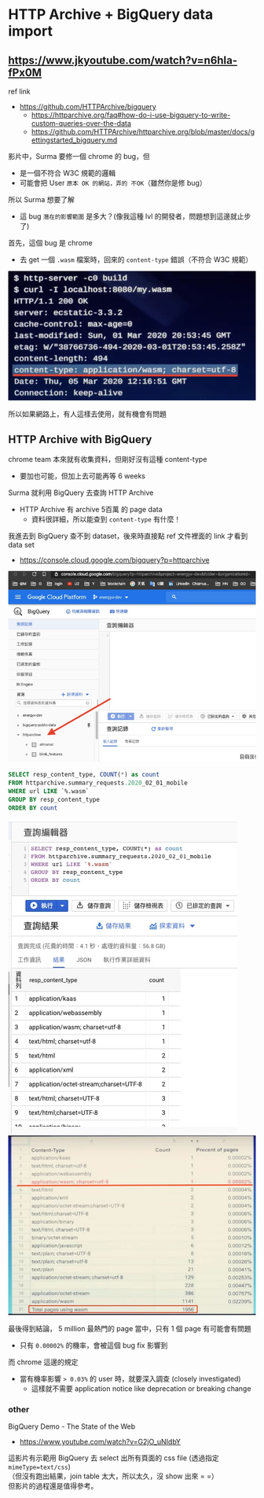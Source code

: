 # HTTP Archive + BigQuery data import
## https://www.jkyoutube.com/watch?v=n6hIa-fPx0M

ref link
- https://github.com/HTTPArchive/bigquery
  - https://httparchive.org/faq#how-do-i-use-bigquery-to-write-custom-queries-over-the-data
  - https://github.com/HTTPArchive/httparchive.org/blob/master/docs/gettingstarted_bigquery.md

影片中，Surma 要修一個 chrome 的 bug，但
- 是一個不符合 W3C 規範的邏輯
- 可能會把 User `原本 OK 的網站，弄的 不OK`（雖然你是修 bug）

所以 Surma 想要了解
- 這 bug `潛在的影響範圍` 是多大？(像我這種 lvl 的開發者，問題想到這邊就止步了)

首先，這個 bug 是 chrome  
- 去 get 一個 `.wasm` 檔案時，回來的 `content-type` 錯誤（不符合 W3C 規範）

![content_type_application_wasm](/assets/img/content_type_application_wasm.jpg)  

所以如果網路上，有人這樣去使用，就有機會有問題

## HTTP Archive with BigQuery
chrome team 本來就有收集資料，但剛好沒有這種 content-type
- 要加也可能，但加上去可能再等 6 weeks

Surma 就利用 BigQuery 去查詢 HTTP Archive
- HTTP Archive 有 archive 5百萬 的 page data
  - 資料很詳細，所以能查到 `content-type` 有什麼！

我進去到 BigQuery 查不到 dataset，後來時直接點 ref 文件裡面的 link 才看到 data set
- https://console.cloud.google.com/bigquery?p=httparchive

![BigQuery_HTTP_Archive_01](/assets/img/BigQuery_HTTP_Archive_01.jpg)  

```sql
SELECT resp_content_type, COUNT(*) as count
FROM httparchive.summary_requests.2020_02_01_mobile
WHERE url LIKE `%.wasm`
GROUP BY resp_content_type
ORDER BY count
```

![BigQuery_HTTP_Archive_02](/assets/img/BigQuery_HTTP_Archive_02.jpg)  
![BigQuery_HTTP_Archive_03](/assets/img/BigQuery_HTTP_Archive_03.jpg)  

最後得到結論， 5 million 最熱門的 page 當中，只有 1 個 page 有可能會有問題
- 只有 `0.00002%` 的機率，會被這個 bug fix 影響到

而 chrome 這邊的規定
- 當有機率影響 `> 0.03%` 的 user 時，就要深入調查 (closely investigated)
  - 這樣就不需要 application notice like deprecation or breaking change

### other
BigQuery Demo - The State of the Web
- https://www.youtube.com/watch?v=G2jO_uNIdbY

這影片有示範用 BigQuery 去 select 出所有頁面的 css file (透過指定 `mimeType=text/css`)  
（但沒有跑出結果，join table 太大，所以太久，沒 show 出來 = =）  
但影片的過程還是值得參考。